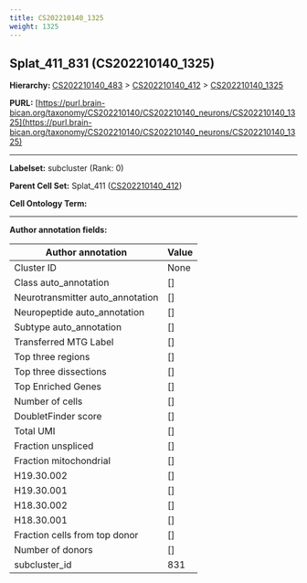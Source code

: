 ```yaml
---
title: CS202210140_1325
weight: 1325
---
```

## Splat_411_831 (CS202210140_1325)
<b>Hierarchy: </b>
[CS202210140_483](../CS202210140_483) >
[CS202210140_412](../CS202210140_412) >
[CS202210140_1325](../CS202210140_1325)

**PURL:** [https://purl.brain-bican.org/taxonomy/CS202210140/CS202210140_neurons/CS202210140_1325](https://purl.brain-bican.org/taxonomy/CS202210140/CS202210140_neurons/CS202210140_1325)

---


**Labelset:** subcluster (Rank: 0)

**Parent Cell Set:** Splat_411 ([CS202210140_412](../CS202210140_412))



**Cell Ontology Term:** 

[MARKER GENES.]: #


---

[TRANSFERRED ANNOTATIONS.]: #


[AUTHOR ANNOTATION FIELDS.]: #


**Author annotation fields:**

| Author annotation | Value |
|-------------------|-------|
|Cluster ID|None|
|Class auto_annotation|[]|
|Neurotransmitter auto_annotation|[]|
|Neuropeptide auto_annotation|[]|
|Subtype auto_annotation|[]|
|Transferred MTG Label|[]|
|Top three regions|[]|
|Top three dissections|[]|
|Top Enriched Genes|[]|
|Number of cells|[]|
|DoubletFinder score|[]|
|Total UMI|[]|
|Fraction unspliced|[]|
|Fraction mitochondrial|[]|
|H19.30.002|[]|
|H19.30.001|[]|
|H18.30.002|[]|
|H18.30.001|[]|
|Fraction cells from top donor|[]|
|Number of donors|[]|
|subcluster_id|831|

